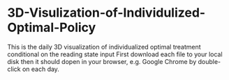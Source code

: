 # 3D-Visulization-of-Individulized-Optimal-Policy
This is the daily 3D visualization of individualized optimal treatment conditional on the reading state input
First download each file to your local disk then it should dopen in your browser, e.g. Google Chrome by double-click on each day.
